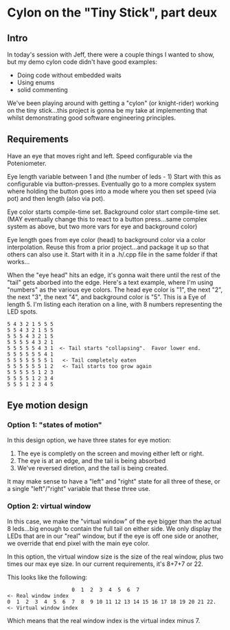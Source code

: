 # Cylon on the "Tiny Stick", part deux

## Intro

In today's session with Jeff, there were a couple things I wanted to show, but my demo cylon code didn't have good examples:
* Doing code without embedded waits
* Using enums
* solid commenting

We've been playing around with getting a "cylon" (or knight-rider) working on the tiny stick...this project is gonna be my take at implementing that whilst demonstrating good software engineering principles.

## Requirements
Have an eye that moves right and left.
Speed configurable via the Poteniometer.

Eye length variable between 1 and (the number of leds - 1)
Start with this as configurable via button-presses.
Eventually go to a more complex system where holding the button goes into a mode where you then set speed (via pot) and then length (also via pot).

Eye color starts compile-time set.
Background color start compile-time set. 
(MAY eventually change this to react to a button press...same complex system as above, but two more vars for eye and background color)

Eye length goes from eye color (head) to background color via a color interpolation.  Reuse this from a prior project...and package it up so that others can also use it.  Start with it in a .h/.cpp file in the same folder if that works...

When the "eye head" hits an edge, it's gonna wait there until the rest of the "tail" gets aborbed into the edge.  Here's a text example, where I'm using "numbers" as the various eye colors.  The head eye color is "1", the next "2", the next "3", the next "4", and background color is "5".  This is a Eye of length 5.  I'm listing each iteration on a line, with 8 numbers representing the LED spots.


```
5 4 3 2 1 5 5 5
5 5 4 3 2 1 5 5
5 5 5 4 3 2 1 5
5 5 5 5 4 3 2 1
5 5 5 5 5 4 3 1  <- Tail starts "collapsing".  Favor lower end.
5 5 5 5 5 5 4 1
5 5 5 5 5 5 5 1   <- Tail completely eaten
5 5 5 5 5 5 1 2   <- Tail starts too grow again
5 5 5 5 5 1 2 3
5 5 5 5 1 2 3 4
5 5 5 1 2 3 4 5
```
## Eye motion design
### Option 1:  "states of motion"
In this design option, we have three states for eye motion:
1) The eye is completly on the screen and moving either left or right.
2) The eye is at an edge, and the tail is being absorbed
3) We've reversed diretion, and the tail is being created.

It may make sense to have a "left" and "right" state for all three of these, or a single "left"/"right" variable that these three use.  

### Option 2:  virtual window
In this case, we make the "virtual window" of the eye bigger than the actual 8 leds...big enough to contain the full tail on either side.  We only display the LEDs that are in our "real" window, but if the eye is off one side or another, we override that end pixel with the main eye color.

In this option, the virtual window size is the size of the real window, plus two times our max eye size.  In our current requirements, it's 8+7+7 or 22.

This looks like the following:
```
                     0  1  2  3  4  5  6  7                            <- Real window index
0  1  2  3  4  5  6  7  8  9 10 11 12 13 14 15 16 17 18 19 20 21 22.   <- Virtual window index
```
Which means that the real window index is the virtual index minus 7.  



